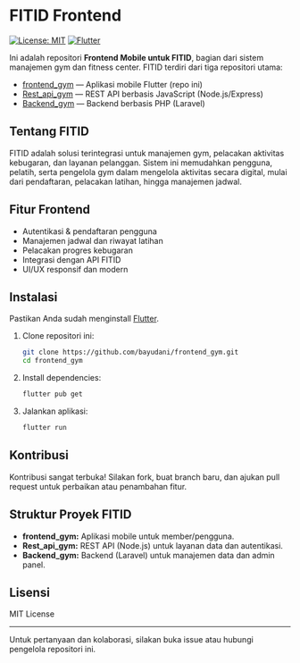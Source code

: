 
# FITID Frontend

[![License: MIT](https://img.shields.io/badge/License-MIT-blue.svg)](LICENSE)
[![Flutter](https://img.shields.io/badge/Flutter-%E2%9D%A4-blue)](https://flutter.dev/)

Ini adalah repositori **Frontend Mobile untuk FITID**, bagian dari sistem manajemen gym dan fitness center. FITID terdiri dari tiga repositori utama:

- [frontend_gym](https://github.com/bayudani/frontend_gym) — Aplikasi mobile Flutter (repo ini)
- [Rest_api_gym](https://github.com/bayudani/Rest_api_gym) — REST API berbasis JavaScript (Node.js/Express)
- [Backend_gym](https://github.com/bayudani/Backend_gym) — Backend berbasis PHP (Laravel)

## Tentang FITID

FITID adalah solusi terintegrasi untuk manajemen gym, pelacakan aktivitas kebugaran, dan layanan pelanggan. Sistem ini memudahkan pengguna, pelatih, serta pengelola gym dalam mengelola aktivitas secara digital, mulai dari pendaftaran, pelacakan latihan, hingga manajemen jadwal.

## Fitur Frontend

- Autentikasi & pendaftaran pengguna
- Manajemen jadwal dan riwayat latihan
- Pelacakan progres kebugaran
- Integrasi dengan API FITID
- UI/UX responsif dan modern

## Instalasi

Pastikan Anda sudah menginstall [Flutter](https://docs.flutter.dev/get-started/install).

1. Clone repositori ini:

   ```bash
   git clone https://github.com/bayudani/frontend_gym.git
   cd frontend_gym
   ```
2. Install dependencies:

   ```bash
   flutter pub get
   ```
3. Jalankan aplikasi:

   ```bash
   flutter run
   ```

## Kontribusi

Kontribusi sangat terbuka! Silakan fork, buat branch baru, dan ajukan pull request untuk perbaikan atau penambahan fitur.

## Struktur Proyek FITID

- **frontend_gym:** Aplikasi mobile untuk member/pengguna.
- **Rest_api_gym:** REST API (Node.js) untuk layanan data dan autentikasi.
- **Backend_gym:** Backend (Laravel) untuk manajemen data dan admin panel.

## Lisensi

MIT License

---

Untuk pertanyaan dan kolaborasi, silakan buka issue atau hubungi pengelola repositori ini.

